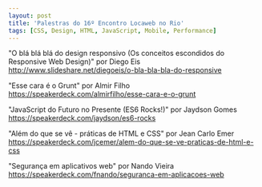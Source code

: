 ```yaml
---
layout: post
title: 'Palestras do 16º Encontro Locaweb no Rio'
tags: [CSS, Design, HTML, JavaScript, Mobile, Performance]
---
```


"O blá blá blá do design responsivo (Os conceitos escondidos do Responsive Web Design)" por Diego Eis<br>
<http://www.slideshare.net/diegoeis/o-bla-bla-bla-do-responsive>

"Esse cara é o Grunt" por Almir Filho<br>
<https://speakerdeck.com/almirfilho/esse-cara-e-o-grunt>

"JavaScript do Futuro no Presente (ES6 Rocks!)" por Jaydson Gomes<br>
<https://speakerdeck.com/jaydson/es6-rocks>

"Além do que se vê - práticas de HTML e CSS" por Jean Carlo Emer<br>
<https://speakerdeck.com/jcemer/alem-do-que-se-ve-praticas-de-html-e-css>

"Segurança em aplicativos web" por Nando Vieira<br>
<https://speakerdeck.com/fnando/seguranca-em-aplicacoes-web>
